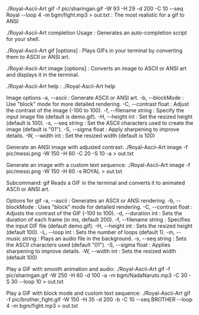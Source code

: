 

./Royal-Ascii-Art gif -f pic/sharingan.gif -W 93 -H 29 -d 200 -C 10 --seq Royal --loop 4 -m bgm/fight.mp3 > out.txt : The most realistic for a gif to ANSI

./Royal-Ascii-Art completion Usage : Generates an auto-completion script for your shell.

./Royal-Ascii-Art gif [options] : Plays GIFs in your terminal by converting them to ASCII or ANSI art.

./Royal-Ascii-Art image [options] : Converts an image to ASCII or ANSI art and displays it in the terminal.

./Royal-Ascii-Art help : ./Royal-Ascii-Art help

Image options
-a, --ascii : Generate ASCII or ANSI art.
-b, --blockMode : Use "block" mode for more detailed rendering.
-C, --contrast float : Adjust the contrast of the image (-100 to 100).
-f, --filename string : Specify the input image file (default is demo.gif).
-H, --height int : Set the resized height (default is 100).
-s, --seq string : Set the ASCII characters used to create the image (default is "01").
-S, --sigma float : Apply sharpening to improve details.
-W, --width int : Set the resized width (default is 100)

Generate an ANSI image with adjusted contrast: ./Royal-Ascii-Art image -f pic/messi.png -W 150 -H 60 -C 20 -S 10 -a > out.txt

Generate an image with a custom text sequence: ./Royal-Ascii-Art image -f pic/messi.png -W 150 -H 60 -s ROYAL > out.txt

Subcommand: gif
Reads a GIF in the terminal and converts it to animated ASCII or ANSI art.

Options for gif
-a, --ascii : Generates an ASCII or ANSI rendering.
-b, --blockMode : Uses "block" mode for detailed rendering.
-C, --contrast float : Adjusts the contrast of the GIF (-100 to 100).
-d, --duration int : Sets the duration of each frame (in ms, default 200).
-f, --filename string : Specifies the input GIF file (default demo.gif).
-H, --height int : Sets the resized height (default 100).
-L, --loop int : Sets the number of loops (default 1).
-m, --music string : Plays an audio file in the background.
-s, --seq string : Sets the ASCII characters used (default "01").
-S, --sigma float : Applies sharpening to improve details.
-W, --width int : Sets the resized width (default 100)

Play a GIF with smooth animation and audio: ./Royal-Ascii-Art gif -f pic/sharingan.gif -W 250 -H 60 -d 100 -a -m bgm/NadaNaruto.mp3 -C 30 -S 30 --loop 10 > out.txt

Play a GIF with block mode and custom text sequence: ./Royal-Ascii-Art gif -f pic/brother_fight.gif -W 150 -H 35 -d 200 -b -C 10 --seq BROTHER --loop 4 -m bgm/fight.mp3 > out.txt